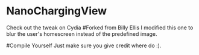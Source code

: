 # NanoChargingView
Check out the tweak on Cydia
#Forked from Billy Ellis
I modified this one to blur the user's homescreen instead of the predefined image.

#Compile Yourself 
Just make sure you give credit where do :).